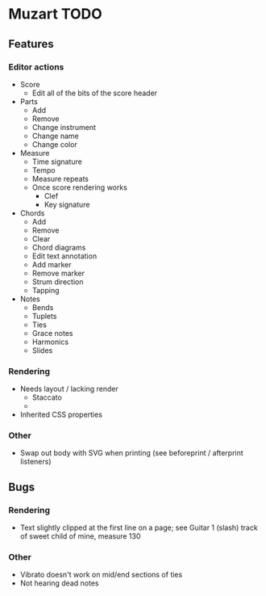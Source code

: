 <!-- markdownlint-disable-file MD024 -->

# Muzart TODO

## Features

### Editor actions

- Score
  - Edit all of the bits of the score header
- Parts
  - Add
  - Remove
  - Change instrument
  - Change name
  - Change color
- Measure
  - Time signature
  - Tempo
  - Measure repeats
  - Once score rendering works
    - Clef
    - Key signature
- Chords
  - Add
  - Remove
  - Clear
  - Chord diagrams
  - Edit text annotation
  - Add marker
  - Remove marker
  - Strum direction
  - Tapping
- Notes
  - Bends
  - Tuplets
  - Ties
  - Grace notes
  - Harmonics
  - Slides

### Rendering

- Needs layout / lacking render
  - Staccato
  -
- Inherited CSS properties

### Other

- Swap out body with SVG when printing (see beforeprint / afterprint listeners)

## Bugs

### Rendering

- Text slightly clipped at the first line on a page; see Guitar 1 (slash) track of sweet child of mine, measure 130

### Other

- Vibrato doesn't work on mid/end sections of ties
- Not hearing dead notes
